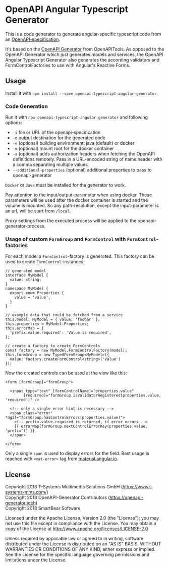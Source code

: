 # OpenAPI Angular Typescript Generator

This is a code generator to generate angular-specific typescript code from an [OpenAPI-specification](https://www.openapis.org/).

It's based on the [OpenAPI Generator](https://github.com/OpenAPITools/openapi-generator) from OpenAPITools. As opposed to the OpenAPI Generator which just generates models and services, the OpenAPI Angular Typescript Generator also generates the according validators and FormControlFactories to use with Angular's Reactive Forms.

## Usage

Install it with `npm install --save openapi-typescript-angular-generator`.

### Code Generation

Run it with `npx openapi-typescript-angular-generator` and following options:

- `-i` file or URL of the openapi-specification
- `-o` output destination for the generated code
- `-e` (optional) building environment: java (default) or docker
- `-m` (optional) mount root for the docker container
- `-a` (optional) adds authorization headers when fetching the OpenAPI definitions
  remotely. Pass in a URL-encoded string of name:header with a comma
  separating multiple values
- `--additional-properties` (optional) additional properties to pass to openapi-generator

`Docker` or `Java` must be installed for the generator to work.

Pay attention to the input/output-parameter when using docker. These parameters will be used after the docker container is started and the volume is mounted. So any path-resolution, except the input-parameter is an url, will be start from `/local`.

Proxy settings from the executed process will be applied to the openapi-generator-process.

### Usage of custom `FormGroup` and `FormControl` with `FormControl`-factories

For each model a `FormControl`-factory is generated. This factory can be used to create `FormControl`-instances:

```
// generated model
interface MyModel {
  value: string;
}
namespace MyModel {
  export enum Properties {
    value = 'value',
  }
}

// example data that could be fetched from a service
this.model: MyModel = { value: 'foobar' };
this.properties = MyModel.Properties;
this.errorMap = {
  'prefix.value.required': 'Value is required',
};

// create a factory to create FormControls
const factory = new MyModel.FormControlFactory(model);
this.formGroup = new TypedFormGroup<MyModel>({
  value: factory.createFormControl<string>('value')
});
```

Now the created controls can be used at the view like this:

```
<form [formGroup]="formGroup">

  <input type="text" [formControlName]="properties.value"
        [required]="formGroup.isValidatorRegistered(properties.value, 'required')" />

  <!-- only a single error hint is necessary -->
  <span class="error" *ngIf="formGroup.hasControlErrors(properties.value)">
    <!-- prefix.value.required is returned, if error occurs -->
    {{ errorMap[formGroup.nextControlErrorKey(properties.value, 'prefix')] }}
  </span>

</form>
```

Only a single `span` is used to display errors for the field. Best usage is reached with `<mat-error>` tag from [material.angular.io](https://material.angular.io).

## License

Copyright 2018 T-Systems Multimedia Solutions GmbH (https://www.t-systems-mms.com/)<br>
Copyright 2018 OpenAPI-Generator Contributors (https://openapi-generator.tech)<br>
Copyright 2018 SmartBear Software

Licensed under the Apache License, Version 2.0 (the "License");
you may not use this file except in compliance with the License.
You may obtain a copy of the License at http://www.apache.org/licenses/LICENSE-2.0

Unless required by applicable law or agreed to in writing, software
distributed under the License is distributed on an "AS IS" BASIS,
WITHOUT WARRANTIES OR CONDITIONS OF ANY KIND, either express or implied.
See the License for the specific language governing permissions and
limitations under the License.
